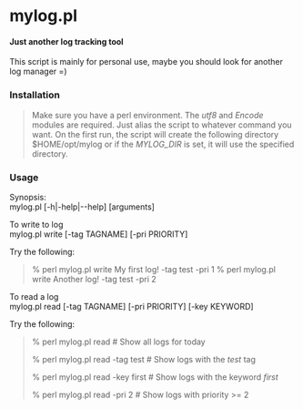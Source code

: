 mylog.pl
========

#### Just another log tracking tool ####

This script is mainly for personal use, maybe you should look for another
log manager =)


### Installation ###

>Make sure you have a perl environment.
>The _utf8_ and _Encode_ modules are required.
>Just alias the script to whatever command you want.
>On the first run, the script will create the following directory
>$HOME/opt/mylog
>or if the _MYLOG\_DIR_ is set, it will use the specified directory.


### Usage ###

Synopsis:  
mylog.pl [-h|-help|--help] <command> [arguments]  


To write to log  
mylog.pl write <some string> [-tag TAGNAME] [-pri PRIORITY]

Try the following:  
>% perl mylog.pl write My first log! -tag test -pri 1
>% perl mylog.pl write Another log! -tag test -pri 2


To read a log  
mylog.pl read <some string> [-tag TAGNAME] [-pri PRIORITY] [-key KEYWORD]

Try the following:  
>% perl mylog.pl read \# Show all logs for today
>
>% perl mylog.pl read -tag test \# Show logs with the _test_ tag
>
>% perl mylog.pl read -key first \# Show logs with the keyword _first_
>
>% perl mylog.pl read -pri 2 \# Show logs with priority >= 2
